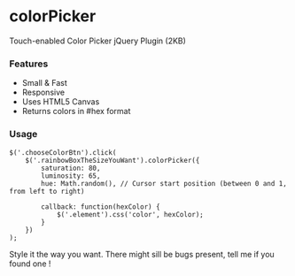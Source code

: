 # colorPicker

Touch-enabled Color Picker jQuery Plugin (2KB)
 
### Features

- Small & Fast
- Responsive
- Uses HTML5 Canvas
- Returns colors in #hex format

### Usage

	$('.chooseColorBtn').click(
		$('.rainbowBoxTheSizeYouWant').colorPicker({
	        saturation: 80,
	        luminosity: 65, 
	        hue: Math.random(), // Cursor start position (between 0 and 1, from left to right)

	        callback: function(hexColor) {
	        	$('.element').css('color', hexColor);
	        }
	    })
    );

Style it the way you want. There might sill be bugs present, tell me if you found one !